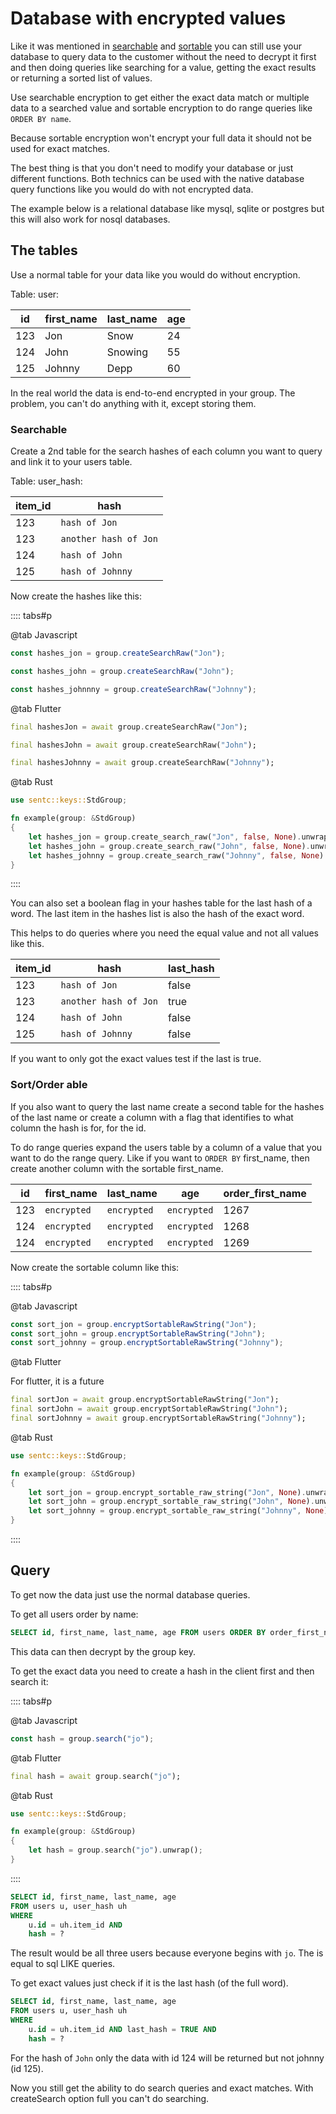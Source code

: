 # Database with encrypted values

Like it was mentioned in [searchable](/guide/e2ee/searchable/) and [sortable](/guide/e2ee/sortable/) 
you can still use your database to query data to the customer without the need to decrypt it first and then doing queries like 
searching for a value, getting the exact results or returning a sorted list of values.

Use searchable encryption to get either the exact data match or multiple data to a searched value 
and sortable encryption to do range queries like `ORDER BY name`.

Because sortable encryption won't encrypt your full data it should not be used for exact matches.

The best thing is that you don't need to modify your database or just different functions. 
Both technics can be used with the native database query functions like you would do with not encrypted data.

The example below is a relational database like mysql, sqlite or postgres but this will also work for nosql databases.

## The tables

Use a normal table for your data like you would do without encryption.

Table: user:

| id  | first_name | last_name | age |
|-----|------------|-----------|-----|
| 123 | Jon        | Snow      | 24  |
| 124 | John       | Snowing   | 55  |
| 125 | Johnny     | Depp      | 60  |

In the real world the data is end-to-end encrypted in your group. The problem, you can't do anything with it, except storing them.

### Searchable

Create a 2nd table for the search hashes of each column you want to query and link it to your users table.

Table: user_hash:

| item_id | hash                  |
|---------|-----------------------|
| 123     | `hash of Jon`         |
| 123     | `another hash of Jon` |
| 124     | `hash of John`        |
| 125     | `hash of Johnny`      |

Now create the hashes like this:

:::: tabs#p

@tab Javascript

```ts
const hashes_jon = group.createSearchRaw("Jon");

const hashes_john = group.createSearchRaw("John");

const hashes_johnnny = group.createSearchRaw("Johnny");
```

@tab Flutter

```dart
final hashesJon = await group.createSearchRaw("Jon");

final hashesJohn = await group.createSearchRaw("John");

final hashesJohnny = await group.createSearchRaw("Johnny");

```

@tab Rust

````rust
use sentc::keys::StdGroup;

fn example(group: &StdGroup)
{
	let hashes_jon = group.create_search_raw("Jon", false, None).unwrap();
	let hashes_john = group.create_search_raw("John", false, None).unwrap();
	let hashes_johnny = group.create_search_raw("Johnny", false, None).unwrap();
}
````

::::

You can also set a boolean flag in your hashes table for the last hash of a word.
The last item in the hashes list is also the hash of the exact word.

This helps to do queries where you need the equal value and not all values like this.

| item_id | hash                  | last_hash |
|---------|-----------------------|-----------|
| 123     | `hash of Jon`         | false     |
| 123     | `another hash of Jon` | true      |
| 124     | `hash of John`        | false     |
| 125     | `hash of Johnny`      | false     |

If you want to only got the exact values test if the last is true.

### Sort/Order able

If you also want to query the last name create a second table for the hashes of the last name 
or create a column with a flag that identifies to what column the hash is for, for the id.

To do range queries expand the users table by a column of a value that you want to do the range query. Like if you want to `ORDER BY` first_name, 
then create another column with the sortable first_name.

| id  | first_name  | last_name   | age         | order_first_name |
|-----|-------------|-------------|-------------|------------------|
| 123 | `encrypted` | `encrypted` | `encrypted` | 1267             |
| 124 | `encrypted` | `encrypted` | `encrypted` | 1268             |               
| 124 | `encrypted` | `encrypted` | `encrypted` | 1269             |

Now create the sortable column like this:

:::: tabs#p

@tab Javascript

```ts
const sort_jon = group.encryptSortableRawString("Jon");
const sort_john = group.encryptSortableRawString("John");
const sort_johnny = group.encryptSortableRawString("Johnny");
```

@tab Flutter

For flutter, it is a future

```dart
final sortJon = await group.encryptSortableRawString("Jon");
final sortJohn = await group.encryptSortableRawString("John");
final sortJohnny = await group.encryptSortableRawString("Johnny");
```

@tab Rust

````rust
use sentc::keys::StdGroup;

fn example(group: &StdGroup)
{
	let sort_jon = group.encrypt_sortable_raw_string("Jon", None).unwrap();
	let sort_john = group.encrypt_sortable_raw_string("John", None).unwrap();
	let sort_johnny = group.encrypt_sortable_raw_string("Johnny", None).unwrap();
}
````

::::


## Query

To get now the data just use the normal database queries.

To get all users order by name:

```sql
SELECT id, first_name, last_name, age FROM users ORDER BY order_first_name
```

This data can then decrypt by the group key.

To get the exact data you need to create a hash in the client first and then search it:

:::: tabs#p

@tab Javascript

```ts
const hash = group.search("jo");
```

@tab Flutter

```dart
final hash = await group.search("jo");
```

@tab Rust

````rust
use sentc::keys::StdGroup;

fn example(group: &StdGroup)
{
	let hash = group.search("jo").unwrap();
}
````

::::

```sql
SELECT id, first_name, last_name, age 
FROM users u, user_hash uh 
WHERE 
    u.id = uh.item_id AND 
    hash = ?
```

The result would be all three users because everyone begins with `jo`. The is equal to sql LIKE queries.

To get exact values just check if it is the last hash (of the full word).

```sql
SELECT id, first_name, last_name, age 
FROM users u, user_hash uh 
WHERE 
    u.id = uh.item_id AND last_hash = TRUE AND
    hash = ?
```

For the hash of `John` only the data with id 124 will be returned but not johnny (id 125).

Now you still get the ability to do search queries and exact matches. With createSearch option full you can't do searching.